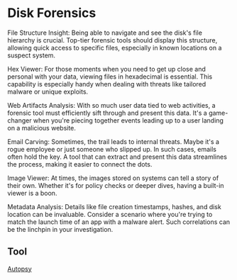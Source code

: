 # Disk Forensics

File Structure Insight: Being able to navigate and see the disk's file hierarchy is crucial. Top-tier forensic tools should display this structure, allowing quick access to specific files, especially in known locations on a suspect system.

Hex Viewer: For those moments when you need to get up close and personal with your data, viewing files in hexadecimal is essential. This capability is especially handy when dealing with threats like tailored malware or unique exploits.

Web Artifacts Analysis: With so much user data tied to web activities, a forensic tool must efficiently sift through and present this data. It's a game-changer when you're piecing together events leading up to a user landing on a malicious website.

Email Carving: Sometimes, the trail leads to internal threats. Maybe it's a rogue employee or just someone who slipped up. In such cases, emails often hold the key. A tool that can extract and present this data streamlines the process, making it easier to connect the dots.

Image Viewer: At times, the images stored on systems can tell a story of their own. Whether it's for policy checks or deeper dives, having a built-in viewer is a boon.

Metadata Analysis: Details like file creation timestamps, hashes, and disk location can be invaluable. Consider a scenario where you're trying to match the launch time of an app with a malware alert. Such correlations can be the linchpin in your investigation.

## Tool 
[Autopsy](https://www.autopsy.com/)


















